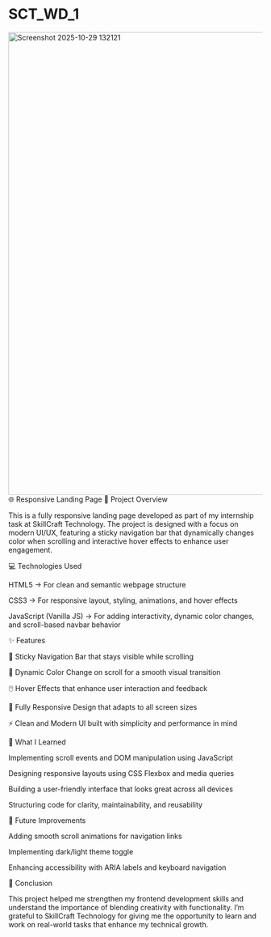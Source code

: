 ﻿# SCT_WD_1
<img width="1897" height="915" alt="Screenshot 2025-10-29 132121" src="https://github.com/user-attachments/assets/a075559a-c0ce-4bc4-8aea-96dcff829b44" />
🌐 Responsive Landing Page
📖 Project Overview

This is a fully responsive landing page developed as part of my internship task at SkillCraft Technology. The project is designed with a focus on modern UI/UX, featuring a sticky navigation bar that dynamically changes color when scrolling and interactive hover effects to enhance user engagement.

💻 Technologies Used

HTML5 → For clean and semantic webpage structure

CSS3 → For responsive layout, styling, animations, and hover effects

JavaScript (Vanilla JS) → For adding interactivity, dynamic color changes, and scroll-based navbar behavior

✨ Features

🧭 Sticky Navigation Bar that stays visible while scrolling

🎨 Dynamic Color Change on scroll for a smooth visual transition

🖱️ Hover Effects that enhance user interaction and feedback

📱 Fully Responsive Design that adapts to all screen sizes

⚡ Clean and Modern UI built with simplicity and performance in mind

🧩 What I Learned

Implementing scroll events and DOM manipulation using JavaScript

Designing responsive layouts using CSS Flexbox and media queries

Building a user-friendly interface that looks great across all devices

Structuring code for clarity, maintainability, and reusability

🚀 Future Improvements

Adding smooth scroll animations for navigation links

Implementing dark/light theme toggle

Enhancing accessibility with ARIA labels and keyboard navigation

🏁 Conclusion

This project helped me strengthen my frontend development skills and understand the importance of blending creativity with functionality. I’m grateful to SkillCraft Technology for giving me the opportunity to learn and work on real-world tasks that enhance my technical growth.

